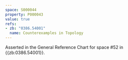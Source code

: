 ```yaml
---
space: S000044
property: P000043
value: true
refs:
- zb: "0386.54001"
  name: Counterexamples in Topology
---
```


Asserted in the General Reference Chart for space #52 in
{{zb:0386.54001}}.
